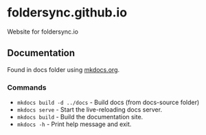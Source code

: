 # foldersync.github.io
Website for foldersync.io

## Documentation
Found in docs folder using [mkdocs.org](https://www.mkdocs.org). 

### Commands

* `mkdocs build -d ../docs` - Build docs (from docs-source folder)
* `mkdocs serve` - Start the live-reloading docs server.
* `mkdocs build` - Build the documentation site.
* `mkdocs -h` - Print help message and exit.
